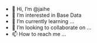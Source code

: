 - 👋 Hi, I’m @jaihe
- 👀 I’m interested in Base Data
- 🌱 I’m currently learning ...
- 💞️ I’m looking to collaborate on ...
- 📫 How to reach me ...

<!---
jaihe/jaihe is a ✨ special ✨ repository because its `README.md` (this file) appears on your GitHub profile.
You can click the Preview link to take a look at your changes.
--->
